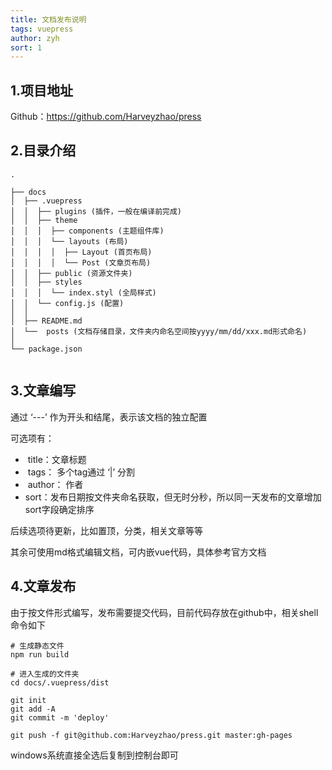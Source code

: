 ```yaml
---
title: 文档发布说明
tags: vuepress
author: zyh
sort: 1
---
```

## 1.项目地址

Github：https://github.com/Harveyzhao/press

## 2.目录介绍

```
.

├── docs
│  ├── .vuepress
│  │  ├── plugins (插件，一般在编译前完成)
│  │  ├── theme
│  │  │  ├── components (主题组件库)
│  │  │  └── layouts (布局)
│  │  │  │  ├── Layout (首页布局)
│  │  │  │  └── Post (文章页布局)
│  │  ├── public (资源文件夹)
│  │  ├── styles
│  │  │  └── index.styl (全局样式)
│  │  └── config.js (配置)
│  │ 
│  ├── README.md
│  └──  posts (文档存储目录，文件夹内命名空间按yyyy/mm/dd/xxx.md形式命名)
│ 
└── package.json


```

## 3.文章编写

通过 ‘---’ 作为开头和结尾，表示该文档的独立配置

可选项有：

- ​	title：文章标题
- ​	tags： 多个tag通过 ‘|’ 分割
- ​	author： 作者
- ​	sort：发布日期按文件夹命名获取，但无时分秒，所以同一天发布的文章增加sort字段确定排序

后续选项待更新，比如置顶，分类，相关文章等等

其余可使用md格式编辑文档，可内嵌vue代码，具体参考官方文档

## 4.文章发布

由于按文件形式编写，发布需要提交代码，目前代码存放在github中，相关shell命令如下

```shell
# 生成静态文件
npm run build

# 进入生成的文件夹
cd docs/.vuepress/dist

git init
git add -A
git commit -m 'deploy'

git push -f git@github.com:Harveyzhao/press.git master:gh-pages
```

windows系统直接全选后复制到控制台即可
